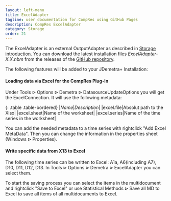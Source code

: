 ```yaml
---
layout: left-menu
title: ExcelAdapter
tagline: user documentation for CompRes using GitHub Pages
description: CompRes ExcelAdapter
category: Storage
order: 21
---
```


The ExcelAdapter is an external OutputAdapter as described in [Storage introduction](storage). You can download the latest installation files *ExcelAdapter-X.X.nbm* from the releases of the [GitHub repository](https://github.com/bbkrd/ExcelAdapter/releases).

The following features will be added to your JDemetra+ Installation:

#### Loading data via Excel for the CompRes Plug-In
Under $\text{Tools} \rhd \text{Options} \rhd \text{Demetra} \rhd \text{DatasourceUpdateOptions}$ you will get the ExcelConnection.
It will use the following metadata:

{: .table .table-bordered}
|*Name*|*Description*|
|excel.file|Absolut path to the Xlsx|
|excel.sheet|Name of the worksheet|
|excel.series|Name of the time series in the worksheet|

You can add the needed metadata to a time series with rightclick "Add Excel MetaData". Then you can change the information in the properties sheet ($\text{Windows} \rhd \text{Properties}$).


#### Write specific data from X13 to Excel

The following time series can be written to Excel: A1a, A6(including A7), D10, D11, D12, D13. In $\text{Tools} \rhd \text{Options} \rhd \text{Demetra} \rhd \text{ExcelAdapter}$ you can select them.

To start the saving process you can select the items in the multidocument and rightclick "Save to Excel" or use $\text{Statistical Methods} \rhd \text{Save all MD to Excel}$ to save all items of all multidocuments to Excel.

